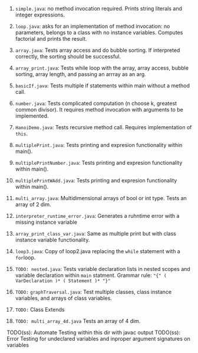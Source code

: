 1. `simple.java`: no method invocation required. Prints string literals and integer expressions.
2. `loop.java`: asks for an implementation of method invocation: no parameters, belongs to a class with no instance variables. Computes factorial and prints the result.
3. `array.java`: Tests array access and do bubble sorting. If interpreted correctly, the sorting should be successful.
4. `array_print.java`: Tests while loop with the array, array access, bubble sorting, array length, and passing an arrray as an arg. 
5. `basicIf.java`: Tests multiple if statements within main without a method call.
6. `number.java`: Tests complicated computation (n choose k, greatest common divisor). It requires method invocation with arguments to be implemented.
7. `HanoiDemo.java`: Tests recursive method call. Requires implementation of `this`. 
8. `multiplePrint.java`: Tests printing and expresion functionality within main().
9. `multiplePrintNumber.java`: Tests printing and expresion functionality within main().
10. `multiplePrintWAdd.java`: Tests printing and expresion functionality within main().
11. `multi_array.java`: Multidimensional arrays of bool or int type. Tests an array of 2 dim.
12. `interpreter_runtime_error.java`: Generates a ruhntime error with a missing instance variable
13. `array_print_class_var.java`: Same as multiple print but with class instance variable functionality.
14. `loop3.java`: Copy of loop2.java replacing the `while` statement with a `for`loop.
15. `TODO: nested.java`: Tests variable declaration lists in nested scopes and variable declaration within `main` statment. Grammar rule: `"{" ( VarDeclaration )* ( Statement )* "}"`

16. `TODO:` `graphTraversal.java`: Test multiple classes, class instance variables, and arrays of class variables.
17. `TODO:` Class Extends 
18. `TODO: multi_array_4d.java` Tests an array of 4 dim.

TODO(ss): Automate Testing within this dir with javac output
TODO(ss): Error Testing for undeclared variables and inproper argument signatures on variables 
